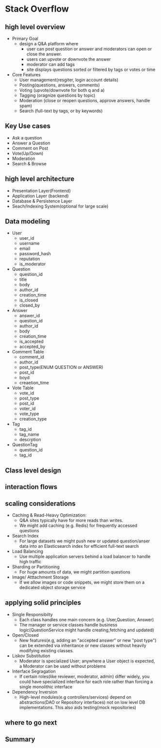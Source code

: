 # Stack Overflow

## high level overview

- Primary Goal
  - design a Q&A platform where 
    - user can post question or answer and moderators can open or close the answer.
    - users can upvote or downvote the answer
    - moderator can add tags
    - site displays questions sorted or filtered by tags or votes or time
- Core Features
  - User management(resgiter, login account details)
  - Posting(questions, answers, comments)
  - Voting (upvote/downvote for both q and a)
  - Tagging (oragnize questions by topic)
  - Moderation (close or reopen questions, approve answers, handle spam)
  - Search (full-text by tags, or by keywords)

## Key Use cases
- Ask a question
- Answer a Question
- Comment on Post
- Vote(Up/Down)
- Moderation
- Search & Browse

## high level architecture
- Presentation Layer(Frontend)
- Application Layer (backend)
- Database & Persistence Layer
- Seach/Indexing System(optional for large scale)

## Data modeling
- User
  - user_id
  - username
  - email
  - password_hash
  - reputation
  - is_moderator
- Question
  - question_id
  - title
  - body
  - author_id
  - creation_time
  - is_closed
  - closed_by
- Answer
  - answer_id
  - question_id
  - author_id
  - body
  - creation_time
  - is_accepted
  - accepted_by
- Comment Table
  - comment_id
  - author_id
  - post_type(ENUM QUESTION or ANSWER)
  - post_id
  - boyd
  - creaetion_time
- Vote Table
  - vote_id
  - post_type
  - post_id
  - voter_id
  - vote_type
  - creation_type
- Tag 
  - tag_id
  - tag_name
  - descrption
- QuestionTag
  - question_id
  - tag_id
## Class level design


## interaction flows

## scaling considerations
- Caching & Read-Heavy Optimization:
  - Q&A sites typically have for more reads than writes.
  - We might add caching (e.g. Redis) for frequently accessed questions
- Search Index 
  - For large datasets we might push new or updated question/anser data into an Elasticsearch index for efficient full-text search
- Load Balancing
  - Use multiple application servers behind a load balancer to handle high traffic
- Sharding or Partitioning 
  - For huge amounts of data, we might partition questions
- Image/ Atttachment Storage
  - If we allow images or code snippets, we might store them on a dedicated object storage service

## applying solid principles

- Single Responsibilty
  - Each class handles one main concern (e.g. User,Question, Answer)
  - The manager or service classes handle business logic(QuestionService might handle creating,fetching and updated)
- Open/Closed
  - New features(e.g, adding an "accepted answer" or new "post type") can be extended via inheritance or new classes without heavily modifying existing classes.
- Liskov Substitution
  - Moderator is specialized User; anywhere a User object is expected, a Moderator can be used without problems
- Interface Segragation
  - If certain roles(like reviewer, moderator, admin) differ widely, you could have specialized interface for each role rather than forcing a single monolithic interface
- Dependency Inversion
  - High-level modules(e.g controllers/services) depend on abstractions(DAO or Repository interfaces) not on low level DB implementations. This also aids testing(mock repositories)

## where to go next

## Summary
